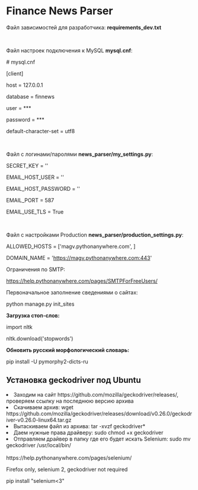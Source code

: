 <h1>Finance News Parser</h1>

Файл зависимостей для разработчика: <b>requirements_dev.txt</b>

<br>
<p>Файл настроек подключения к MySQL <b>mysql.cnf</b>:</p> 
<p># mysql.cnf</p>
<p>[client]</p>
<p>host = 127.0.0.1</p>
<p>database = finnews</p>
<p>user = ***</p>
<p>password = ***</p>
<p>default-character-set = utf8</p>

<br>
<p>Файл с логинами/паролями <b>news_parser/my_settings.py</b>:</p>

SECRET_KEY = ''

EMAIL_HOST_USER = ''

EMAIL_HOST_PASSWORD = ''

EMAIL_PORT = 587

EMAIL_USE_TLS = True

<br>
<p>Файл с настройками Production <b>news_parser/production_settings.py</b>:</p>
ALLOWED_HOSTS = ['magv.pythonanywhere.com', ]

DOMAIN_NAME = 'https://magv.pythonanywhere.com:443'

Ограничения по SMTP:

https://help.pythonanywhere.com/pages/SMTPForFreeUsers/

Первоначальное заполнение сведениями о сайтах:

python manage.py init_sites


<b>Загрузка стоп-слов:</b>

import nltk

nltk.download('stopwords')

<b>Обновить русский морфологический словарь:</b>

pip install -U pymorphy2-dicts-ru

<h2>Установка geckodriver под Ubuntu</h2>
<li>Заходим на сайт https://github.com/mozilla/geckodriver/releases/, проверяем ссылку на последнюю версию архива</li>
<li>Скачиваем архив:
wget https://github.com/mozilla/geckodriver/releases/download/v0.26.0/geckodriver-v0.26.0-linux64.tar.gz
</li>
<li>
Вытаскиваем файл из архива: 
tar -xvzf geckodriver*
</li>
<li>
Даем нужные права драйверу: 
sudo chmod +x geckodriver
</li>
<li>
Отправляем драйвер в папку где его будет искать Selenium: 
sudo mv geckodriver /usr/local/bin/
</li>


<br>
https://help.pythonanywhere.com/pages/selenium/

Firefox only, selenium 2, geckodriver not required

pip install "selenium<3"